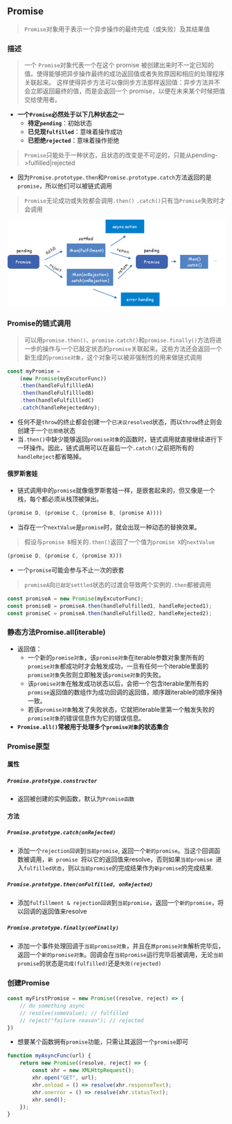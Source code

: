 ## Promise

> `Promise`对象用于表示一个异步操作的最终完成（或失败）及其结果值

### 描述

> 一个 `Promise`对象代表一个在这个 promise 被创建出来时不一定已知的值。使得能够把异步操作最终的成功返回值或者失败原因和相应的处理程序关联起来。 这样使得异步方法可以像同步方法那样返回值：异步方法并不会立即返回最终的值，而是会返回一个 promise，以便在未来某个时候把值交给使用者。

* **一个`Promise`必然处于以下几种状态之一**
    * **待定`pending`**：初始状态
    * **已兑现`fulfilled`**：意味着操作成功
    * **已拒绝`rejected`**：意味着操作拒绝

> `Promise`只能处于一种状态，且状态的改变是不可逆的，只能从pending->fulfilled|rejected

* 因为`Promise.prototype.then`和`Promise.prototype.catch`方法返回的是`promise`，所以他们可以被链式调用

> `Promise`无论成功或失败都会调用`.then()`
> `.catch()`只有当`Promise`失败时才会调用

![链式调用](./img/promise-链式调用.png)

### Promise的链式调用

> 可以用`promise.then()`、`promise.catch()`和`promise.finally()`方法将进一步的操作与一个已敲定状态的`promise`关联起来。这些方法还会返回一个新生成的`promise对象`，这个对象可以被非强制性的用来做链式调用

```js
const myPromise = 
	(new Promise(myExcutorFunc))
	.then(handleFulfillledA)
	.then(handleFulfillledB)
	.then(handleFulfillledC)
	.catch(handleRejectedAny);
```

* 任何不是`throw`的终止都会创建一个`已决议resolved`状态，而以`throw`终止则会创建于一个`已拒绝`状态
* 当`.then()`中缺少能够返回`promise对象`的函数时，链式调用就直接继续进行下一环操作。因此，链式调用可以在最后一个`.catch()`之前把所有的`handleReject`都省略掉。

#### 俄罗斯套娃

* 链式调用中的`promise`就像俄罗斯套娃一样，是嵌套起来的，但又像是一个栈，每个都必须从栈顶被弹出。

```js
(promise D, (promise C, (promise B, (promise A))))
```

* 当存在一个`nextValue`是`promise`时，就会出现一种动态的替换效果。

> 假设与`promise B`相关的`.then()`返回了一个值为`promise X`的`nextValue`

```js
(promise D, (promise C, (promise X)))
```

* 一个`promise`可能会参与不止一次的嵌套

> `promiseA`向`已敲定settled`状态的过渡会导致两个实例的`.then`都被调用

```js
const promiseA = new Promise(myExcutorFunc);
const promiseB = promiseA.then(handleFulfilled1, handleRejected1);
const promiseC = promiseA.then(handleFulfilled2, handleRejected2);
```

### 静态方法Promise.all(iterable)

* 返回值：
    * 一个新的`promise对象`，该`promise对象`在iterable参数对象里所有的`promise对象`都成功时才会触发成功，一旦有任何一个iterable里面的`promise对象`失败则立即触发该`promise对象`的失败。
    * 该`promise对象`在触发成功状态以后，会把一个包含iterable里所有的`promise`返回值的数组作为成功回调的返回值，顺序跟iterable的顺序保持一致。
    * 若该`promise对象`触发了失败状态，它就把iterable里第一个触发失败的`promise对象`的错误信息作为它的错误信息。
* **`Promise.all()`常被用于处理多个`promise对象`的状态集合**

### Promise原型

#### 属性

##### `Promise.prototype.constructor`

* 返回被创建的实例函数，默认为`Promise函数`

#### 方法

##### `Promise.prototype.catch(onRejected)`

* 添加一个`rejection回调`到`当前promise`, 返回一个`新的promise`。当这个回调函数被调用，`新 promise `将以它的返回值来resolve，否则如果`当前promise `进入`fulfilled状态`，则以`当前promise`的完成结果作为`新promise`的完成结果.

##### `Promise.prototype.then(onFulfilled, onRejected)`

* 添加`fulfillment & rejection回调`到`当前promise`，返回一个`新的promise`，将以回调的返回值来resolve

##### `Promise.prototype.finally(onFinally)`

* 添加一个事件处理回调于`当前promise对象`，并且在`原promise对象`解析完毕后，返回一个`新的promise对象`。回调会在`当前promise`运行完毕后被调用，无论`当前promise`的状态是`完成(fulfilled)`还是`失败(rejected)`

### 创建Promise

```js
const myFirstPromise = new Promise((resolve, reject) => {
	// do something async
	// resolve(someValue); // fulfilled
	// reject("failure reason"); // rejected
})
```

* 想要某个函数拥有`promise`功能，只需让其返回一个`promise`即可

```js
function myAsyncFunc(url) {
	return new Promise((resolve, reject) => {
		const xhr = new XMLHttpRequest();
		xhr.open("GET", url);
		xhr.onload = () => resolve(xhr.responseText);
		xhr.onerror = () => resolve(xhr.statusText);
		xhr.send();
	});
}
```